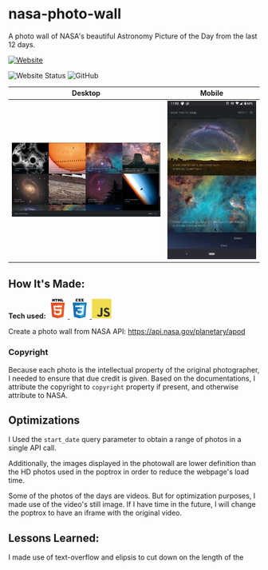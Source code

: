 # nasa-photo-wall

A photo wall of NASA's beautiful Astronomy Picture of the Day from the last 12 days.

<a href="https://nasa-photo-wall.netlify.app/" rel="nofollow">
    <img alt="Website" src="https://img.shields.io/static/v1?label=|&message=WEBSITE&color=cdf998&style=for-the-badge&logo=googlechrome&logo-color=white">
</a>

<img alt="Website Status" src="https://img.shields.io/website?style=flat-square&url=https%3A%2F%2Fnasa-photo-wall.netlify.app%2F"> <img alt="GitHub" src="https://img.shields.io/github/license/infinitesolargalaxy/nasa-photo-wall?style=flat-square">

| Desktop | Mobile |
|---|---|
| <img src="Desktop.PNG"> | <img src="Mobile.PNG"> |

## How It's Made:

**Tech used:** <a href="https://www.w3.org/html/" target="_blank" rel="noreferrer"> <img src="https://raw.githubusercontent.com/devicons/devicon/master/icons/html5/html5-original-wordmark.svg" alt="html5" width="40" height="40"/> </a> <a href="https://www.w3schools.com/css/" target="_blank" rel="noreferrer"> <img src="https://raw.githubusercontent.com/devicons/devicon/master/icons/css3/css3-original-wordmark.svg" alt="css3" width="40" height="40"/> </a> <a href="https://developer.mozilla.org/en-US/docs/Web/JavaScript" target="_blank" rel="noreferrer"> <img src="https://raw.githubusercontent.com/devicons/devicon/master/icons/javascript/javascript-original.svg" alt="javascript" width="40" height="40"/> </a>

Create a photo wall from NASA API: https://api.nasa.gov/planetary/apod

### Copyright
Because each photo is the intellectual property of the original photographer, I needed to ensure that due credit is given. Based on the documentations, I attribute the copyright to `copyright` property if present, and otherwise attribute to NASA.

## Optimizations
I Used the `start_date` query parameter to obtain a range of photos in a single API call.

Additionally, the images displayed in the photowall are lower definition than the HD photos used in the poptrox in order to reduce the webpage's load time.

Some of the photos of the days are videos. But for optimization purposes, I made use of the video's still image. If I have time in the future, I will change the poptrox to have an iframe with the original video.

## Lessons Learned:
I made use of text-overflow and elipsis to cut down on the length of the 
